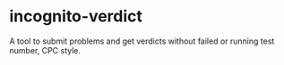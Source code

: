# incognito-verdict
A tool to submit problems and get verdicts without failed or running test number, CPC style.
